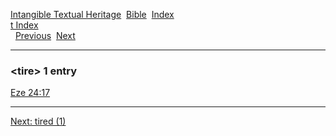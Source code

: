[Intangible Textual Heritage](../../index)  [Bible](../index) 
[Index](index)   
[t Index](_t_)  
  [Previous](c11619)  [Next](c11621) 

------------------------------------------------------------------------

### &lt;tire&gt; 1 entry

[Eze 24:17](../kjv/eze024.htm#017)  

------------------------------------------------------------------------

[Next: tired (1)](c11621)
